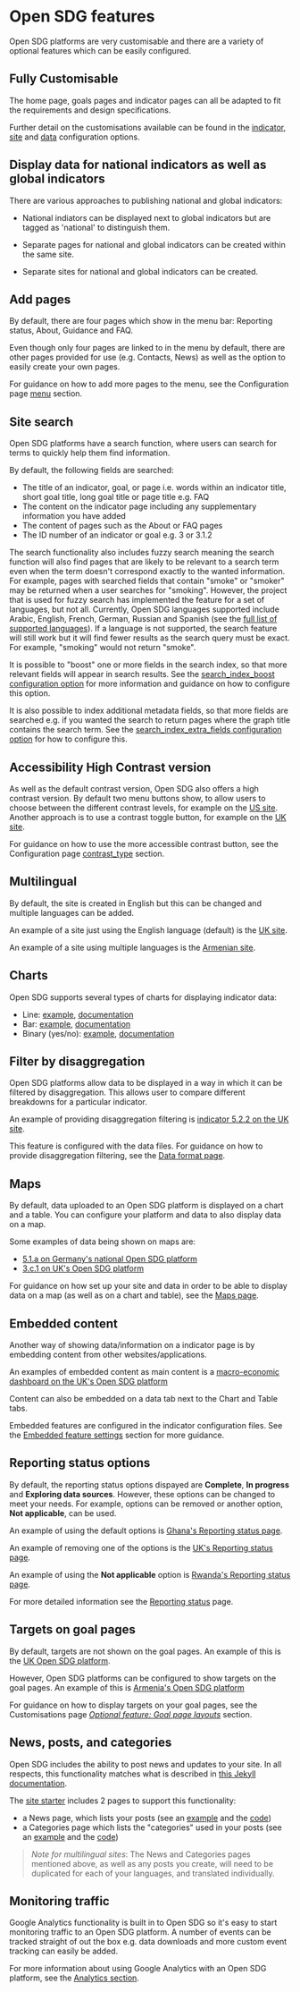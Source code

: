 <h1>Open SDG features</h1>

Open SDG platforms are very customisable and there are a variety of optional features which can be easily configured.

## Fully Customisable ##
The home page, goals pages and indicator pages can all be adapted to fit the requirements and design specifications.

Further detail on the customisations available can be found in the [indicator](indicator-configuration.md), [site](configuration.md) and [data](data-configuration.md) configuration options.

## Display data for national indicators as well as global indicators
There are various approaches to publishing national and global indicators:

* National indiators can be displayed next to global indicators but are tagged as 'national' to distinguish them.

* Separate pages for national and global indicators can be created within the same site.

* Separate sites for national and global indicators can be created.

## Add pages
By default, there are four pages which show in the menu bar: Reporting status, About, Guidance and FAQ.

Even though only four pages are linked to in the menu by default, there are other pages provided for use (e.g. Contacts, News) as well as the option to easily create your own pages.

For guidance on how to add more pages to the menu, see the Configuration page [menu](configuration.md#menu) section.

## Site search
Open SDG platforms have a search function, where users can search for terms to quickly help them find information.

By default, the following fields are searched:

- The title of an indicator, goal, or page i.e. words within an indicator title, short goal title, long goal title or page title e.g. FAQ
- The content on the indicator page including any supplementary information you have added
- The content of pages such as the About or FAQ pages
- The ID number of an indicator or goal e.g. 3 or 3.1.2

The search functionality also includes fuzzy search meaning the search function will also find pages that are likely to be relevant to a search term even when the term doesn't correspond exactly to the wanted information. For example, pages with searched fields that contain "smoke" or "smoker" may be returned when a user searches for "smoking". However, the project that is used for fuzzy search has implemented the feature for a set of languages, but not all. Currently, Open SDG languages supported include Arabic, English, French, German, Russian and Spanish (see the [full list of supported languages](https://lunrjs.com/guides/language_support.html)). If a language is not supported, the search feature will still work but it will find fewer results as the search query must be exact. For example, "smoking" would not return "smoke".

It is possible to "boost" one or more fields in the search index, so that more relevant fields will appear in search results. See the [search_index_boost configuration option](https://open-sdg.readthedocs.io/en/latest/configuration/#search_index_boost) for more information and guidance on how to configure this option.

It is also possible to index additional metadata fields, so that more fields are searched e.g. if you wanted the search to return pages where the graph title contains the search term. See the [search_index_extra_fields configuration option](https://open-sdg.readthedocs.io/en/latest/configuration/#search_index_extra_fields) for how to configure this.

## Accessibility High Contrast version
As well as the default contrast version, Open SDG also offers a high contrast version. By default two menu buttons show, to allow users to choose between the different contrast levels, for example on the [US site](https://sdg.data.gov/). Another approach is to use a contrast toggle button, for example on the [UK site](https://sustainabledevelopment-uk.github.io/).

For guidance on how to use the more accessible contrast button, see the Configuration page [contrast_type](configuration.md) section.

## Multilingual
By default, the site is created in English but this can be changed and multiple languages can be added.

An example of a site just using the English language (default) is the [UK site](https://sustainabledevelopment-uk.github.io/).

An example of a site using multiple languages is the [Armenian site](https://armstat.github.io/sdg-site-armenia/).

## Charts

Open SDG supports several types of charts for displaying indicator data:

* Line: [example](https://visar.hagstofa.is/heimsmarkmidin/2-a-1), [documentation](../charts#line)
* Bar: [example](https://sustainabledevelopment-uk.github.io/2-1-2/), [documentation](../charts#bar)
* Binary (yes/no): [example](https://sdg.data.gov/1-5-1/), [documentation](../charts/#binary)

## Filter by disaggregation
Open SDG platforms allow data to be displayed in a way in which it can be filtered by disaggregation. This allows user to compare different breakdowns for a particular indicator.

An example of providing disaggregation filtering is [indicator 5.2.2 on the UK site](https://sustainabledevelopment-uk.github.io/5-2-2/).

This feature is configured with the data files. For guidance on how to provide disaggregation filtering, see the [Data format page](data-format.md).

## Maps
By default, data uploaded to an Open SDG platform is displayed on a chart and a table. You can configure your platform and data to also display data on a map.

Some examples of data being shown on maps are:

* [5.1.a on Germany's national Open SDG platform](https://sustainabledevelopment-deutschland.github.io/5-1-a/)
* [3.c.1 on UK's Open SDG platform](https://sustainabledevelopment-uk.github.io/3-a-1/)

For guidance on how set up your site and data in order to be able to display data on a map (as well as on a chart and table), see the [Maps page](maps.md).

## Embedded content
Another way of showing data/information on a indicator page is by embedding content from other websites/applications.

An examples of embedded content as main content is a [macro-economic dashboard on the UK's Open SDG platform](https://sustainabledevelopment-uk.github.io/17-13-1/)

Content can also be embedded on a data tab next to the Chart and Table tabs.

Embedded features are configured in the indicator configuration files. See the [Embedded feature settings](indicator-configuration.md#embedded-feature-settings) section for more guidance.

## Reporting status options
By default, the reporting status options dispayed are **Complete**, **In progress** and **Exploring data sources**. However, these options can be changed to meet your needs. For example, options can be removed or another option, **Not applicable**, can be used.

An example of using the default options is [Ghana's Reporting status page](https://sustainabledevelopment-ghana.github.io/reporting-status/).

An example of removing one of the options is the [UK's Reporting status page](https://sustainabledevelopment-uk.github.io/reporting-status/).

An example of using the **Not applicable** option is [Rwanda's Reporting status page](https://sustainabledevelopment-rwanda.github.io/reporting-status/).

For more detailed information see the [Reporting status](reporting-status.md) page.

## Targets on goal pages
By default, targets are not shown on the goal pages. An example of this is the [UK Open SDG platform](https://sustainabledevelopment-uk.github.io/1/).

However, Open SDG platforms can be configured to show targets on the goal pages. An example of this is [Armenia's Open SDG platform](https://armstat.github.io/sdg-site-armenia/1/)

For guidance on how to display targets on your goal pages, see the Customisations page [*Optional feature: Goal page layouts*](customisation.md#optional-feature-goal-page-layouts) section.

## News, posts, and categories
Open SDG includes the ability to post news and updates to your site. In all respects, this functionality matches what is described in [this Jekyll documentation](https://jekyllrb.com/docs/posts/).

The [site starter](https://github.com/open-sdg/open-sdg-site-starter) includes 2 pages to support this functionality:

* a News page, which lists your posts (see an [example](https://open-sdg.github.io/open-sdg-site-starter/news/) and the [code](https://github.com/open-sdg/open-sdg-site-starter/blob/develop/_pages/news.md))
* a Categories page which lists the "categories" used in your posts (see an [example](https://open-sdg.github.io/open-sdg-site-starter/categories/) and the [code](https://github.com/open-sdg/open-sdg-site-starter/blob/develop/_pages/categories.md))

> *Note for multilingual sites*: The News and Categories pages mentioned above, as
> well as any posts you create, will need to be duplicated for each of your
> languages, and translated individually.

## Monitoring traffic
Google Analytics functionality is built in to Open SDG so it's easy to start monitoring traffic to an Open SDG platform. A number of events can be tracked straight of out the box e.g. data downloads and more custom event tracking can easily be added.

For more information about using Google Analytics with an Open SDG platform, see the [Analytics section](analytics.md).
